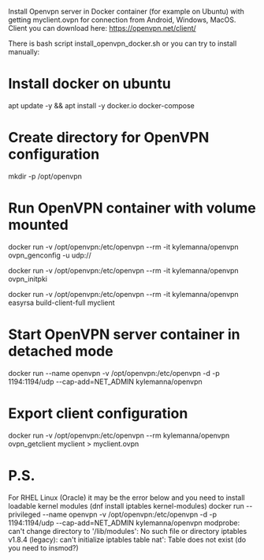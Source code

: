 Install Openvpn server in Docker container (for example on Ubuntu) with getting myclient.ovpn for connection from Android, Windows, MacOS. Client you can download here: https://openvpn.net/client/

There is bash script install_openvpn_docker.sh or you can try to install manually:

# Install docker on ubuntu
apt update -y && apt install -y docker.io docker-compose

# Create directory for OpenVPN configuration
mkdir -p /opt/openvpn

# Run OpenVPN container with volume mounted
docker run -v /opt/openvpn:/etc/openvpn --rm -it kylemanna/openvpn ovpn_genconfig -u udp://<ip>

docker run -v /opt/openvpn:/etc/openvpn --rm -it kylemanna/openvpn ovpn_initpki

docker run -v /opt/openvpn:/etc/openvpn --rm -it kylemanna/openvpn easyrsa build-client-full myclient

# Start OpenVPN server container in detached mode
docker run --name openvpn -v /opt/openvpn:/etc/openvpn -d -p 1194:1194/udp --cap-add=NET_ADMIN kylemanna/openvpn

# Export client configuration
docker run -v /opt/openvpn:/etc/openvpn --rm kylemanna/openvpn ovpn_getclient myclient > myclient.ovpn




# P.S.
For RHEL Linux (Oracle) it may be the error below and you need to install loadable kernel modules (dnf install iptables kernel-modules)
docker run --privileged --name openvpn -v /opt/openvpn:/etc/openvpn -d -p 1194:1194/udp --cap-add=NET_ADMIN kylemanna/openvpn
modprobe: can't change directory to '/lib/modules': No such file or directory
iptables v1.8.4 (legacy): can't initialize iptables table nat': Table does not exist (do you need to insmod?)
